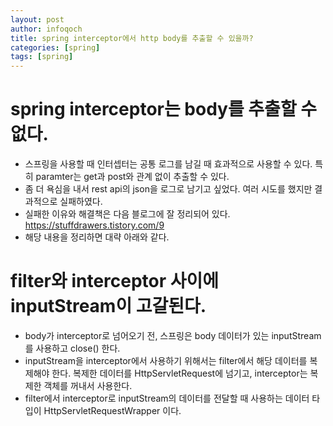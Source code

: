 ```yaml
---
layout: post
author: infoqoch
title: spring interceptor에서 http body를 추출할 수 있을까?
categories: [spring]
tags: [spring]
---
```


# spring interceptor는 body를 추출할 수 없다.
- 스프링을 사용할 때 인터셉터는 공통 로그를 남길 때 효과적으로 사용할 수 있다. 특히 paramter는 get과 post와 관계 없이 추출할 수 있다. 
- 좀 더 욕심을 내서 rest api의 json을 로그로 남기고 싶었다. 여러 시도를 했지만 결과적으로 실패하였다. 
- 실패한 이유와 해결책은 다음 블로그에 잘 정리되어 있다. https://stuffdrawers.tistory.com/9 
- 해당 내용을 정리하면 대략 아래와 같다.

# filter와 interceptor 사이에 inputStream이 고갈된다.
- body가 interceptor로 넘어오기 전, 스프링은 body 데이터가 있는 inputStream 를 사용하고 close() 한다.
- inputStream을 interceptor에서 사용하기 위해서는 filter에서 해당 데이터를 복제해야 한다. 복제한 데이터를 HttpServletRequest에 넘기고, interceptor는 복제한 객체를 꺼내서 사용한다. 
- filter에서 interceptor로 inputStream의 데이터를 전달할 때 사용하는 데이터 타입이 HttpServletRequestWrapper 이다.

